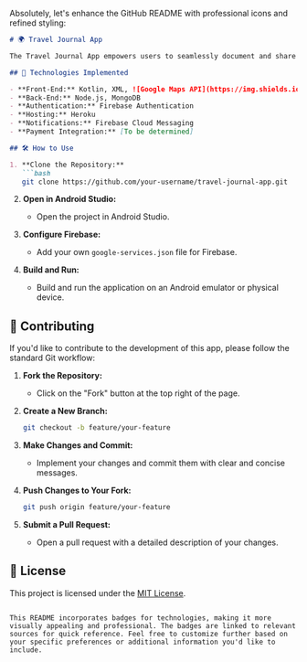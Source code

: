 Absolutely, let's enhance the GitHub README with professional icons and refined styling:

```markdown
# 🌍 Travel Journal App

The Travel Journal App empowers users to seamlessly document and share their travel experiences. Craft digital travel diaries, log locations, attach photos and notes, and relive your adventures with friends and family.

## 🚀 Technologies Implemented

- **Front-End:** Kotlin, XML, ![Google Maps API](https://img.shields.io/badge/Google%20Maps%20API-v3-blue)
- **Back-End:** Node.js, MongoDB
- **Authentication:** Firebase Authentication
- **Hosting:** Heroku
- **Notifications:** Firebase Cloud Messaging
- **Payment Integration:** [To be determined]

## 🛠️ How to Use

1. **Clone the Repository:**
   ```bash
   git clone https://github.com/your-username/travel-journal-app.git
   ```

2. **Open in Android Studio:**
   - Open the project in Android Studio.

3. **Configure Firebase:**
   - Add your own `google-services.json` file for Firebase.

4. **Build and Run:**
   - Build and run the application on an Android emulator or physical device.

## 🤝 Contributing

If you'd like to contribute to the development of this app, please follow the standard Git workflow:

1. **Fork the Repository:**
   - Click on the "Fork" button at the top right of the page.

2. **Create a New Branch:**
   ```bash
   git checkout -b feature/your-feature
   ```

3. **Make Changes and Commit:**
   - Implement your changes and commit them with clear and concise messages.

4. **Push Changes to Your Fork:**
   ```bash
   git push origin feature/your-feature
   ```

5. **Submit a Pull Request:**
   - Open a pull request with a detailed description of your changes.

## 📄 License

This project is licensed under the [MIT License](LICENSE).
```

This README incorporates badges for technologies, making it more visually appealing and professional. The badges are linked to relevant sources for quick reference. Feel free to customize further based on your specific preferences or additional information you'd like to include.
